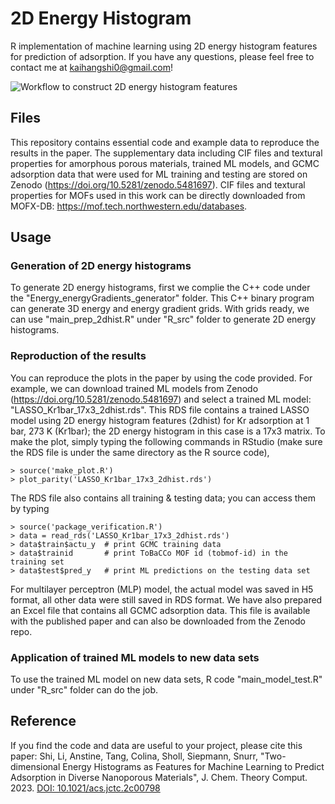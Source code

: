 # 2D Energy Histogram
R implementation of machine learning using 2D energy histogram features for prediction of adsorption. If you have any questions, please feel free to contact me at kaihangshi0@gmail.com!<br/>

![Workflow to construct 2D energy histogram features](https://github.com/snurr-group/2D-energy-histogram/blob/main/feature_engineering_scheme.jpg)

## Files
This repository contains essential code and example data to reproduce the results in the paper. The supplementary data including CIF files and textural properties for amorphous porous materials, trained ML models, and GCMC adsorption data that were used for ML training and testing are stored on Zenodo (https://doi.org/10.5281/zenodo.5481697). CIF files and textural properties for MOFs used in this work can be directly downloaded from MOFX-DB: https://mof.tech.northwestern.edu/databases.

## Usage
### Generation of 2D energy histograms
To generate 2D energy histograms, first we complie the C++ code under the "Energy_energyGradients_generator" folder. This C++ binary program can generate 3D energy and energy gradient grids. With grids ready, we can use "main_prep_2dhist.R" under "R_src" folder to generate 2D energy histograms.

### Reproduction of the results
You can reproduce the plots in the paper by using the code provided. For example, we can download trained ML models from Zenodo (https://doi.org/10.5281/zenodo.5481697) and select a trained ML model: "LASSO_Kr1bar_17x3_2dhist.rds". This RDS file contains a trained LASSO model using 2D energy histogram features (2dhist) for Kr adsorption at 1 bar, 273 K (Kr1bar); the 2D energy histogram in this case is a 17x3 matrix. To make the plot, simply typing the following commands in RStudio (make sure the RDS file is under the same directory as the R source code),
```
> source('make_plot.R')
> plot_parity('LASSO_Kr1bar_17x3_2dhist.rds')
```
The RDS file also contains all training & testing data; you can access them by typing
```
> source('package_verification.R')
> data = read_rds('LASSO_Kr1bar_17x3_2dhist.rds')
> data$train$actu_y  # print GCMC training data
> data$trainid       # print ToBaCCo MOF id (tobmof-id) in the training set
> data$test$pred_y   # print ML predictions on the testing data set
```
For multilayer perceptron (MLP) model, the actual model was saved in H5 format, all other data were still saved in RDS format. We have also prepared an Excel file that contains all GCMC adsorption data. This file is available with the published paper and can also be downloaded from the Zenodo repo. 

### Application of trained ML models to new data sets
To use the trained ML model on new data sets, R code "main_model_test.R" under "R_src" folder can do the job.

## Reference
If you find the code and data are useful to your project, please cite this paper: 
Shi, Li, Anstine, Tang, Colina, Sholl, Siepmann, Snurr, "Two-dimensional Energy Histograms as Features for Machine Learning to Predict Adsorption in Diverse Nanoporous Materials", J. Chem. Theory Comput. 2023. [DOI: 10.1021/acs.jctc.2c00798](https://pubs.acs.org/doi/full/10.1021/acs.jctc.2c00798) 
